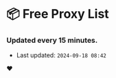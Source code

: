 # :package: Free Proxy List
### Updated every 15 minutes.

- Last updated: `2024-09-18 08:42`

:heart:
